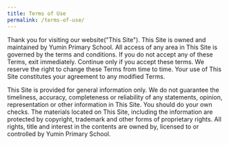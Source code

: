 ```yaml
---
title: Terms of Use
permalink: /terms-of-use/
---
```

Thank you for visiting our website("This Site"). This Site is owned and maintained by Yumin Primary School.
All access of any area in This Site is governed by the terms and conditions. If you do not accept any of these Terms, exit immediately. Continue only if you accept these terms. We reserve the right to change these Terms from time to time. Your use of This Site constitutes your agreement to any modified Terms.

This Site is provided for general information only. We do not guarantee the timeliness, accuracy, completeness or reliability of any statements, opinion, representation or other information in This Site. You should do your own checks.
The materials located on This Site, including the information are protected by copyright, trademark and other forms of proprietary rights. All rights, title and interest in the contents are owned by, licensed to or controlled by Yumin Primary School.